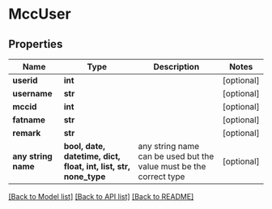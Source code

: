 # MccUser


## Properties
Name | Type | Description | Notes
------------ | ------------- | ------------- | -------------
**userid** | **int** |  | [optional] 
**username** | **str** |  | [optional] 
**mccid** | **int** |  | [optional] 
**fatname** | **str** |  | [optional] 
**remark** | **str** |  | [optional] 
**any string name** | **bool, date, datetime, dict, float, int, list, str, none_type** | any string name can be used but the value must be the correct type | [optional]

[[Back to Model list]](../README.md#documentation-for-models) [[Back to API list]](../README.md#documentation-for-api-endpoints) [[Back to README]](../README.md)


